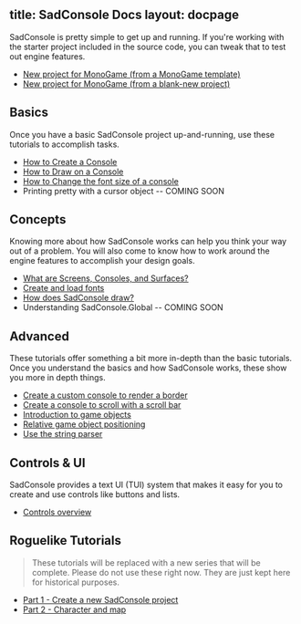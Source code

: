 title: SadConsole Docs
layout: docpage
---

SadConsole is pretty simple to get up and running. If you're working with the starter project included in the source code, you can tweak that to test out engine features. 

* [New project for MonoGame (from a MonoGame template)](monogame-template.md)
* [New project for MonoGame (from a blank-new project)](create-a-new-sadconsole-project.md)

## Basics

Once you have a basic SadConsole project up-and-running, use these tutorials to accomplish tasks.

* [How to Create a Console](how-to-create-and-print-on-a-console.md)
* [How to Draw on a Console](how-to-draw-on-a-console.md)
* [How to Change the font size of a console](basic-font-information.md#change-the-font-of-a-console)
* Printing pretty with a cursor object -- COMING SOON

## Concepts

Knowing more about how SadConsole works can help you think your way out of a problem. You will also come to know how to work around the engine features to accomplish your design goals.

* [What are Screens, Consoles, and Surfaces?](what-are-screens-consoles-surfaces.md)
* [Create and load fonts](basic-font-information.md)
* [How does SadConsole draw?](how-sadconsole-draws-to-the-screen.md)
* Understanding SadConsole.Global -- COMING SOON

## Advanced

These tutorials offer something a bit more in-depth than the basic tutorials. Once you understand the basics and how SadConsole works, these show you more in depth things.

* [Create a custom console to render a border](create-a-bordered-console.md)
* [Create a console to scroll with a scroll bar](make-a-scrolling-console.md)
* [Introduction to game objects](how-to-create-an-entity.md)
* [Relative game object positioning](display-entity-on-console-viewport.md)
* [Use the string parser](string-parser.md)

## Controls & UI

SadConsole provides a text UI (TUI) system that makes it easy for you to create and use controls like buttons and lists.

* [Controls overview](controls-overview.md)

## Roguelike Tutorials

>These tutorials will be replaced with a new series that will be complete. Please do not use these right now. They are just kept here for historical purposes.

* [Part 1 - Create a new SadConsole project](part-1---create-a-new-project.md)
* [Part 2 - Character and map](part-2---character-and-map.md)